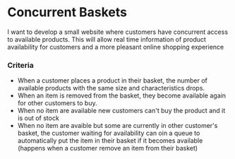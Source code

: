 # Concurrent Baskets
I want to develop a small website where customers have concurrent access to available products. This will allow real time information of product availability for customers and a more pleasant online shopping experience
### Criteria 
- When a customer places a product in their basket, the number of available products with the same size and characteristics drops.  
- When an item is removed from the basket, they become available again for other customers to buy.
- When no item are available new customers can't buy the product and it is out of stock
- When no item are avaible but some are currently in other customer's basket, the customer waiting for availability can oin a queue to automatically put the item in their basket if it becomes available (happens when a customer remove an item from their basket)
